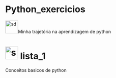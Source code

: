 # Python_exercicios

<img src="https://img.icons8.com/?size=100&id=pIJdjOoL6KfU&format=png&color=000000" alt="sd" widht=40 height=40>Minha trajetória na aprendizagem de python 

# <img src="https://img.icons8.com/?size=100&id=111399&format=png&color=000000" alt="sd" widht=40 height=40> lista_1
Conceitos basicos de python
